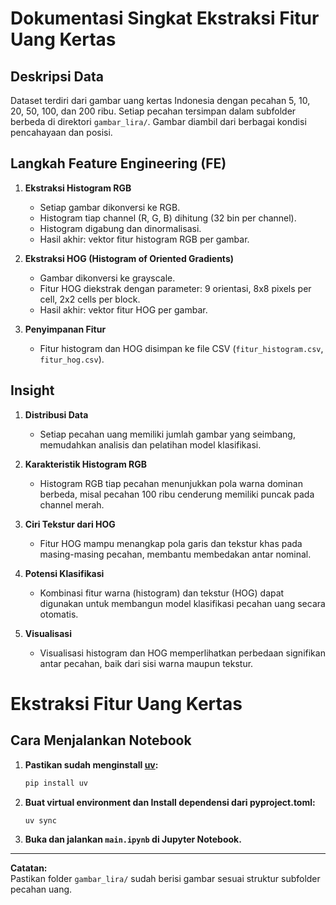 # Dokumentasi Singkat Ekstraksi Fitur Uang Kertas

## Deskripsi Data
Dataset terdiri dari gambar uang kertas Indonesia dengan pecahan 5, 10, 20, 50, 100, dan 200 ribu. Setiap pecahan tersimpan dalam subfolder berbeda di direktori `gambar_lira/`. Gambar diambil dari berbagai kondisi pencahayaan dan posisi.

## Langkah Feature Engineering (FE)
1. **Ekstraksi Histogram RGB**  
   - Setiap gambar dikonversi ke RGB.
   - Histogram tiap channel (R, G, B) dihitung (32 bin per channel).
   - Histogram digabung dan dinormalisasi.
   - Hasil akhir: vektor fitur histogram RGB per gambar.

2. **Ekstraksi HOG (Histogram of Oriented Gradients)**  
   - Gambar dikonversi ke grayscale.
   - Fitur HOG diekstrak dengan parameter: 9 orientasi, 8x8 pixels per cell, 2x2 cells per block.
   - Hasil akhir: vektor fitur HOG per gambar.

3. **Penyimpanan Fitur**  
   - Fitur histogram dan HOG disimpan ke file CSV (`fitur_histogram.csv`, `fitur_hog.csv`).

## Insight
1. **Distribusi Data**  
   - Setiap pecahan uang memiliki jumlah gambar yang seimbang, memudahkan analisis dan pelatihan model klasifikasi.

2. **Karakteristik Histogram RGB**  
   - Histogram RGB tiap pecahan menunjukkan pola warna dominan berbeda, misal pecahan 100 ribu cenderung memiliki puncak pada channel merah.

3. **Ciri Tekstur dari HOG**  
   - Fitur HOG mampu menangkap pola garis dan tekstur khas pada masing-masing pecahan, membantu membedakan antar nominal.

4. **Potensi Klasifikasi**  
   - Kombinasi fitur warna (histogram) dan tekstur (HOG) dapat digunakan untuk membangun model klasifikasi pecahan uang secara otomatis.

5. **Visualisasi**  
   - Visualisasi histogram dan HOG memperlihatkan perbedaan signifikan antar pecahan, baik dari sisi warna maupun tekstur.

# Ekstraksi Fitur Uang Kertas

## Cara Menjalankan Notebook

1. **Pastikan sudah menginstall [uv](https://github.com/astral-sh/uv):**
   ```sh
   pip install uv
   ```

2. **Buat virtual environment dan Install dependensi dari pyproject.toml:**
   ```sh
   uv sync
   ```

3. **Buka dan jalankan `main.ipynb` di Jupyter Notebook.**

---

**Catatan:**  
Pastikan folder `gambar_lira/` sudah berisi gambar sesuai struktur subfolder pecahan uang.

